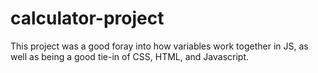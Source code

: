 # calculator-project

This project was a good foray into how variables work together in JS, as well as being a good tie-in of CSS, HTML, and Javascript.